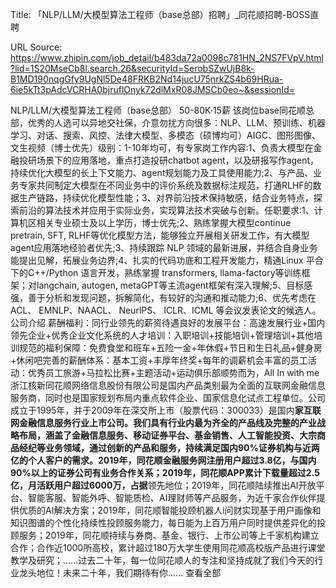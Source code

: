 Title: 「NLP/LLM/大模型算法工程师（base总部）招聘」_同花顺招聘-BOSS直聘

URL Source: https://www.zhipin.com/job_detail/b483da72a0098c781HN_2NS7FVpV.html?lid=1S20MseCb8l.search.26&securityId=SerobSZwUjB8k-B1MD190nqgGfy9UgNl5De48FRKB2Nd14jucU75nrkZS4b69HRua-6ie5kTt3pAdcVCRHA0bjruflOnyk72dlMxR08JMSCb0eo~&sessionId=

NLP/LLM/大模型算法工程师（base总部）
                            50-80K·15薪
该岗位base同花顺总部，优秀的人选可以异地交社保，介意勿扰方向很多：NLP、LLM、预训练、机器学习、对话、搜索、风控、法律大模型、多模态（硕博均可）AIGC、图形图像、文生视频（博士优先）级别：1-10年均可，有专家岗工作内容:1、负责大模型在金融投研场景下的应用落地，重点打造投研chatbot agent，以及研报写作agent，持续优化大模型的长上下文能力、agent规划能力及工具使用能力;2、与产品、业务专家共同制定大模型在不同业务中的评价系统及数据标注规范，打通RLHF的数据生产链路，持续优化模型性能；3、对界前沿技术保持敏感，结合业务特点，探索前沿的算法技术并应用于实际业务，实现算法技术突破与创新。任职要求:1、计算机区相关专业硕士及以上学历，博士优先;2、熟练掌握大模型continue pretrain, SFT, RLHF等优化模型方法，能够独立开展相关研发工作，有大模型agent应用落地经验者优先;3、持续跟踪 NLP 领域的最新进展，并结合自身业务能提出见解，拓展业务边界;4、扎实的代码功底和工程开发能力，精通Linux 平合下的C++/Python 语言开发，熟练掌握 transformers, llama-factory等训练框架；对langchain, autogen, metaGPT等主流agent框架有深入理解;5、目标感强，善于分析和发现问题，拆解简化，有较好的沟通和推动能力;6、优先考虑在 ACL、 EMNLP、NAACL、 NeurlPS、 ICLR、ICML 等会议发表论文的候选人。
公司介绍
                                        薪酬福利：同行业领先的薪资待遇良好的发展平台：高速发展行业+国内领先企业+优秀企业文化系统的人才培训：入职培训+技能培训+管理培训+其他培训规范的福利保障：免费食堂和班车+五险一金+年休假+节日和生日礼品+健身房+休闲吧完善的薪酬体系：基本工资+丰厚年终奖+每年的调薪机会丰富的员工活动：优秀员工旅游+马拉松比赛+主题活动+运动俱乐部顺势而为，All In with me浙江核新同花顺网络信息股份有限公司是国内产品类别最为全面的互联网金融信息服务商，同时也是国家规划布局内重点软件企业、国家信息化试点工程单位。公司成立于1995年，并于2009年在深交所上市（股票代码：300033）是国内**家互联网金融信息服务行业上市公司。我们具有行业内最为齐全的产品线及完整的产业战略布局，涵盖了金融信息服务、移动证券平台、基金销售、人工智能投资、大宗商品经纪等业务领域，通过创新的产品和服务，持续满足国内90%证券机构与近两亿的个人客户的需求。2019年，同花顺金融服务网注册用户超过3.8亿，与国内90%以上的证券公司有业务合作关系；2019年，同花顺APP累计下载量超过2.5亿，月活跃用户超过6000万，占据**领先地位；2019年，同花顺陆续推出AI开放平台、智能客服、智能外呼、智能质检、AI理财师等产品服务，为近千家合作伙伴提供优质的AI解决方案；2019年，同花顺智能投顾机器人i问财实现基于用户画像和知识图谱的个性化持续性投顾服务能力，每日能为上百万用户同时提供差异化的投顾服务；2019年，同花顺持续与券商、基金、银行、上市公司等上千家机构建立合作；合作近1000所高校，累计超过180万大学生使用同花顺高校版产品进行课堂教学及研究；......过去二十年，每一位同花顺人的专注和坚持成就了我们今天的行业龙头地位！未来二十年，我们期待有你......
                                        查看全部
